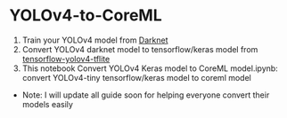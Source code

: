 # YOLOv4-to-CoreML

1. Train your YOLOv4 model from [Darknet](https://github.com/AlexeyAB/darknet)
2. Convert YOLOv4 darknet model to tensorflow/keras model from [tensorflow-yolov4-tflite](https://github.com/hunglc007/tensorflow-yolov4-tflite)
3. This notebook Convert YOLOv4 Keras model to CoreML model.ipynb: convert YOLOv4-tiny tensorflow/keras model to coreml model

* Note: I will update all guide soon for helping everyone convert their models easily
